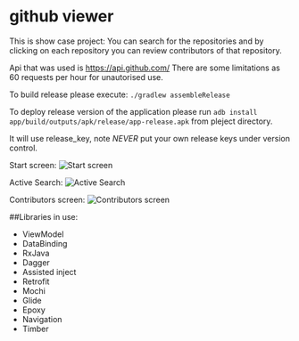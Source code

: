 # github viewer

This is show case project:
You can search for the repositories and by clicking on each repository you can review contributors of that repository.

Api that was used is https://api.github.com/
There are some limitations as 60 requests per hour for unautorised use.

To build release please execute: `./gradlew assembleRelease`

To deploy release version of the application please run `adb install app/build/outputs/apk/release/app-release.apk` from pleject directory.

It will use release_key, note *NEVER* put your own release keys under version control.

Start screen:
![Start screen](https://github.com/Lebedevsd/githubviewer/tree/master/screenshots/start.png)

Active Search:
![Active Search](https://github.com/Lebedevsd/githubviewer/tree/master/screenshots/search.png)

Contributors screen:
![Contributors screen](https://github.com/Lebedevsd/githubviewer/tree/master/screenshots/contributors.png)

##Libraries in use:
* ViewModel
* DataBinding
* RxJava
* Dagger
* Assisted inject
* Retrofit
* Mochi
* Glide
* Epoxy
* Navigation
* Timber

